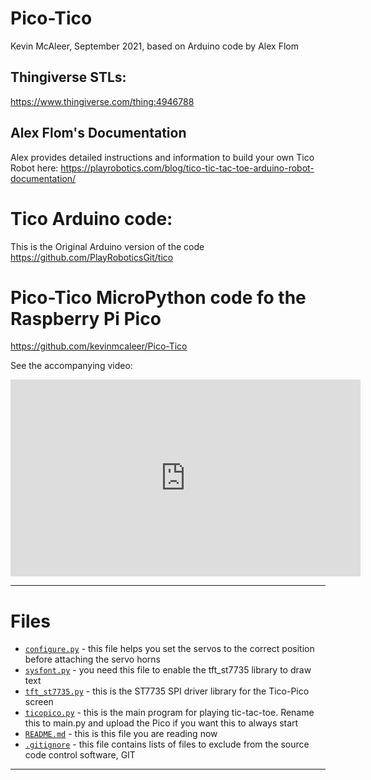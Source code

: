 # Pico-Tico
Kevin McAleer, September 2021, based on Arduino code by Alex Flom

## Thingiverse STLs:
<https://www.thingiverse.com/thing:4946788>

## Alex Flom's Documentation
Alex provides detailed instructions and information to build your own Tico Robot here:
<https://playrobotics.com/blog/tico-tic-tac-toe-arduino-robot-documentation/>

# Tico Arduino code:
This is the Original Arduino version of the code
<https://github.com/PlayRoboticsGit/tico>

# Pico-Tico MicroPython code fo the Raspberry Pi Pico
<https://github.com/kevinmcaleer/Pico-Tico>

See the accompanying video:
<iframe width="560" height="315" src="https://www.youtube.com/embed/U741QL8LzZM" title="YouTube video player" frameborder="0" allow="accelerometer; autoplay; clipboard-write; encrypted-media; gyroscope; picture-in-picture" allowfullscreen></iframe>

---

# Files
- [`configure.py`](configure.py) - this file helps you set the servos to the correct position before attaching the servo horns
- [`sysfont.py`](sysfont.py) - you need this file to enable the tft_st7735 library to draw text
- [`tft_st7735.py`](tft_st7735.py) - this is the ST7735 SPI driver library for the Tico-Pico screen
- [`ticopico.py`](ticopico.py) - this is the main program for playing tic-tac-toe. Rename this to main.py and upload the Pico if you want this to always start
- [`README.md`](README.md) - this is this file you are reading now
- [`.gitignore`](.gitignore) - this file contains lists of files to exclude from the source code control software, GIT

---